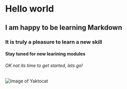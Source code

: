 # Hello world
## I am happy to be learning Markdown
### It is truly a pleasure to learn a new skill
#### Stay tuned for new learining modules

###### OK not its time to get started, lets go!

![Image of Yaktocat](https://octodex.github.com/images/yaktocat.png)
